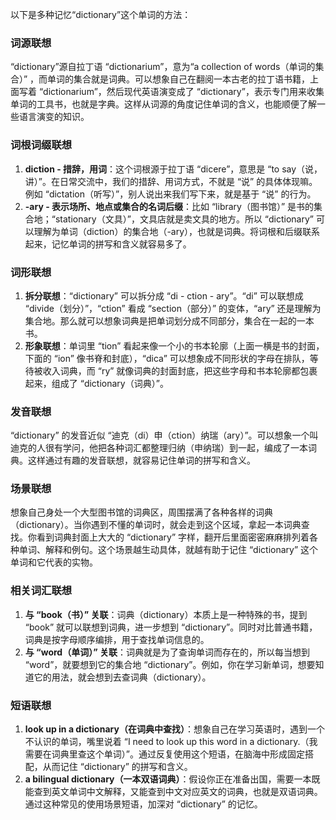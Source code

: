 以下是多种记忆“dictionary”这个单词的方法：

### 词源联想
“dictionary”源自拉丁语 “dictionarium”，意为“a collection of words（单词的集合）” ，而单词的集合就是词典。可以想象自己在翻阅一本古老的拉丁语书籍，上面写着 “dictionarium”，然后现代英语演变成了 “dictionary”，表示专门用来收集单词的工具书，也就是字典。这样从词源的角度记住单词的含义，也能顺便了解一些语言演变的知识。

### 词根词缀联想
1. **diction - 措辞，用词**：这个词根源于拉丁语 “dicere”，意思是 “to say（说，讲）”。在日常交流中，我们的措辞、用词方式，不就是 “说” 的具体体现嘛。例如 “dictation（听写）”，别人说出来我们写下来，就是基于 “说” 的行为。
2. **-ary - 表示场所、地点或集合的名词后缀**：比如 “library（图书馆）” 是书的集合地；“stationary（文具）”，文具店就是卖文具的地方。所以 “dictionary” 可以理解为单词（diction）的集合地（-ary），也就是词典。将词根和后缀联系起来，记忆单词的拼写和含义就容易多了。

### 词形联想
1. **拆分联想**：“dictionary” 可以拆分成 “di - ction - ary”。“di” 可以联想成 “divide（划分）”，“ction” 看成 “section（部分）” 的变体，“ary” 还是理解为集合地。那么就可以想象词典是把单词划分成不同部分，集合在一起的一本书。
2. **形象联想**：单词里 “tion” 看起来像一个小的书本轮廓（上面一横是书的封面，下面的 “ion” 像书脊和封底），“dica” 可以想象成不同形状的字母在排队，等待被收入词典，而 “ry” 就像词典的封面封底，把这些字母和书本轮廓都包裹起来，组成了 “dictionary（词典）”。

### 发音联想
“dictionary” 的发音近似 “迪克（di）申（ction）纳瑞（ary）”。可以想象一个叫迪克的人很有学问，他把各种词汇都整理归纳（申纳瑞）到一起，编成了一本词典。这样通过有趣的发音联想，就容易记住单词的拼写和含义。

### 场景联想
想象自己身处一个大型图书馆的词典区，周围摆满了各种各样的词典（dictionary）。当你遇到不懂的单词时，就会走到这个区域，拿起一本词典查找。你看到词典封面上大大的 “dictionary” 字样，翻开后里面密密麻麻排列着各种单词、解释和例句。这个场景越生动具体，就越有助于记住 “dictionary” 这个单词和它代表的实物。

### 相关词汇联想
1. **与 “book（书）” 关联**：词典（dictionary）本质上是一种特殊的书，提到 “book” 就可以联想到词典，进一步想到 “dictionary”。同时对比普通书籍，词典是按字母顺序编排，用于查找单词信息的。
2. **与 “word（单词）” 关联**：词典就是为了查询单词而存在的，所以每当想到 “word”，就要想到它的集合地 “dictionary”。例如，你在学习新单词，想要知道它的用法，就会想到去查词典（dictionary）。

### 短语联想
1. **look up in a dictionary（在词典中查找）**：想象自己在学习英语时，遇到一个不认识的单词，嘴里说着 “I need to look up this word in a dictionary.（我需要在词典里查这个单词）”。通过反复使用这个短语，在脑海中形成固定搭配，从而记住 “dictionary” 的拼写和含义。
2. **a bilingual dictionary（一本双语词典）**：假设你正在准备出国，需要一本既能查到英文单词中文解释，又能查到中文对应英文的词典，也就是双语词典。通过这种常见的使用场景短语，加深对 “dictionary” 的记忆。 